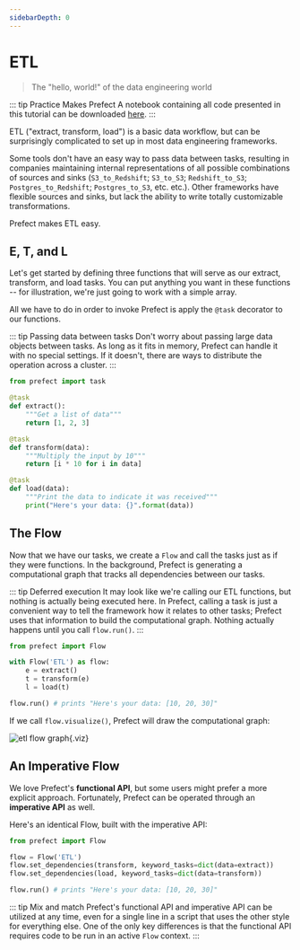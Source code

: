 ```yaml
---
sidebarDepth: 0
---
```

# ETL

> The "hello, world!" of the data engineering world

::: tip Practice Makes Prefect
A notebook containing all code presented in this tutorial can be downloaded [here](/notebooks/etl.ipynb).
:::

ETL ("extract, transform, load") is a basic data workflow, but can be surprisingly complicated to set up in most data engineering frameworks.

Some tools don't have an easy way to pass data between tasks, resulting in companies maintaining internal representations of all possible combinations of sources and sinks (`S3_to_Redshift`; `S3_to_S3`; `Redshift_to_S3`; `Postgres_to_Redshift`; `Postgres_to_S3`, etc. etc.). Other frameworks have flexible sources and sinks, but lack the ability to write totally customizable transformations.

Prefect makes ETL easy.

## E, T, and L

Let's get started by defining three functions that will serve as our extract, transform, and load tasks. You can put anything you want in these functions -- for illustration, we're just going to work with a simple array.

All we have to do in order to invoke Prefect is apply the `@task` decorator to our functions.

::: tip Passing data between tasks
Don't worry about passing large data objects between tasks. As long as it fits in memory, Prefect can handle it with no special settings. If it doesn't, there are ways to distribute the operation across a cluster.
:::

```python
from prefect import task

@task
def extract():
    """Get a list of data"""
    return [1, 2, 3]

@task
def transform(data):
    """Multiply the input by 10"""
    return [i * 10 for i in data]

@task
def load(data):
    """Print the data to indicate it was received"""
    print("Here's your data: {}".format(data))
```

## The Flow

Now that we have our tasks, we create a `Flow` and call the tasks just as if they were functions. In the background, Prefect is generating a computational graph that tracks all dependencies between our tasks.

::: tip Deferred execution
It may look like we're calling our ETL functions, but nothing is actually being executed here. In Prefect, calling a task is just a convenient way to tell the framework how it relates to other tasks; Prefect uses that information to build the computational graph. Nothing actually happens until you call `flow.run()`.
:::

```python
from prefect import Flow

with Flow('ETL') as flow:
    e = extract()
    t = transform(e)
    l = load(t)

flow.run() # prints "Here's your data: [10, 20, 30]"
```

If we call `flow.visualize()`, Prefect will draw the computational graph:

![etl flow graph](/etl.png){.viz}

## An Imperative Flow

We love Prefect's **functional API**, but some users might prefer a more explicit approach. Fortunately, Prefect can be operated through an **imperative API** as well.

Here's an identical Flow, built with the imperative API:

```python
from prefect import Flow

flow = Flow('ETL')
flow.set_dependencies(transform, keyword_tasks=dict(data=extract))
flow.set_dependencies(load, keyword_tasks=dict(data=transform))

flow.run() # prints "Here's your data: [10, 20, 30]"
```

::: tip Mix and match
Prefect's functional API and imperative API can be utilized at any time, even for a single line in a script that uses the other style for everything else. One of the only key differences is that the functional API requires code to be run in an active `Flow` context.
:::
